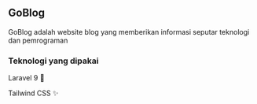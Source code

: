 ## GoBlog

GoBlog adalah website blog yang memberikan informasi seputar teknologi dan pemrograman

### Teknologi yang dipakai
<p>Laravel 9 💾</p>
<p>Tailwind CSS ✨</p>
